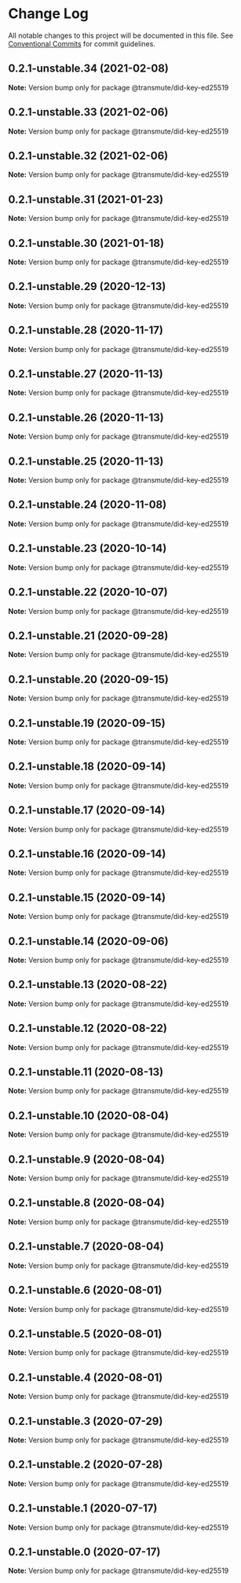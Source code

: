 # Change Log

All notable changes to this project will be documented in this file.
See [Conventional Commits](https://conventionalcommits.org) for commit guidelines.

## 0.2.1-unstable.34 (2021-02-08)

**Note:** Version bump only for package @transmute/did-key-ed25519





## 0.2.1-unstable.33 (2021-02-06)

**Note:** Version bump only for package @transmute/did-key-ed25519





## 0.2.1-unstable.32 (2021-02-06)

**Note:** Version bump only for package @transmute/did-key-ed25519





## 0.2.1-unstable.31 (2021-01-23)

**Note:** Version bump only for package @transmute/did-key-ed25519





## 0.2.1-unstable.30 (2021-01-18)

**Note:** Version bump only for package @transmute/did-key-ed25519





## 0.2.1-unstable.29 (2020-12-13)

**Note:** Version bump only for package @transmute/did-key-ed25519





## 0.2.1-unstable.28 (2020-11-17)

**Note:** Version bump only for package @transmute/did-key-ed25519





## 0.2.1-unstable.27 (2020-11-13)

**Note:** Version bump only for package @transmute/did-key-ed25519





## 0.2.1-unstable.26 (2020-11-13)

**Note:** Version bump only for package @transmute/did-key-ed25519





## 0.2.1-unstable.25 (2020-11-13)

**Note:** Version bump only for package @transmute/did-key-ed25519





## 0.2.1-unstable.24 (2020-11-08)

**Note:** Version bump only for package @transmute/did-key-ed25519





## 0.2.1-unstable.23 (2020-10-14)

**Note:** Version bump only for package @transmute/did-key-ed25519





## 0.2.1-unstable.22 (2020-10-07)

**Note:** Version bump only for package @transmute/did-key-ed25519





## 0.2.1-unstable.21 (2020-09-28)

**Note:** Version bump only for package @transmute/did-key-ed25519





## 0.2.1-unstable.20 (2020-09-15)

**Note:** Version bump only for package @transmute/did-key-ed25519





## 0.2.1-unstable.19 (2020-09-15)

**Note:** Version bump only for package @transmute/did-key-ed25519





## 0.2.1-unstable.18 (2020-09-14)

**Note:** Version bump only for package @transmute/did-key-ed25519





## 0.2.1-unstable.17 (2020-09-14)

**Note:** Version bump only for package @transmute/did-key-ed25519





## 0.2.1-unstable.16 (2020-09-14)

**Note:** Version bump only for package @transmute/did-key-ed25519





## 0.2.1-unstable.15 (2020-09-14)

**Note:** Version bump only for package @transmute/did-key-ed25519





## 0.2.1-unstable.14 (2020-09-06)

**Note:** Version bump only for package @transmute/did-key-ed25519





## 0.2.1-unstable.13 (2020-08-22)

**Note:** Version bump only for package @transmute/did-key-ed25519





## 0.2.1-unstable.12 (2020-08-22)

**Note:** Version bump only for package @transmute/did-key-ed25519





## 0.2.1-unstable.11 (2020-08-13)

**Note:** Version bump only for package @transmute/did-key-ed25519





## 0.2.1-unstable.10 (2020-08-04)

**Note:** Version bump only for package @transmute/did-key-ed25519





## 0.2.1-unstable.9 (2020-08-04)

**Note:** Version bump only for package @transmute/did-key-ed25519





## 0.2.1-unstable.8 (2020-08-04)

**Note:** Version bump only for package @transmute/did-key-ed25519





## 0.2.1-unstable.7 (2020-08-04)

**Note:** Version bump only for package @transmute/did-key-ed25519





## 0.2.1-unstable.6 (2020-08-01)

**Note:** Version bump only for package @transmute/did-key-ed25519





## 0.2.1-unstable.5 (2020-08-01)

**Note:** Version bump only for package @transmute/did-key-ed25519





## 0.2.1-unstable.4 (2020-08-01)

**Note:** Version bump only for package @transmute/did-key-ed25519





## 0.2.1-unstable.3 (2020-07-29)

**Note:** Version bump only for package @transmute/did-key-ed25519





## 0.2.1-unstable.2 (2020-07-28)

**Note:** Version bump only for package @transmute/did-key-ed25519





## 0.2.1-unstable.1 (2020-07-17)

**Note:** Version bump only for package @transmute/did-key-ed25519





## 0.2.1-unstable.0 (2020-07-17)

**Note:** Version bump only for package @transmute/did-key-ed25519
